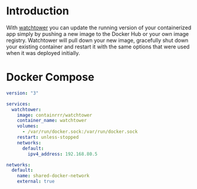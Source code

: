 # Introduction
With [watchtower](https://containrrr.dev/watchtower/) you can update the running version of your containerized app simply by pushing a new image to the Docker Hub or your own image registry. Watchtower will pull down your new image, gracefully shut down your existing container and restart it with the same options that were used when it was deployed initially.

# Docker Compose
``` yaml
version: "3"

services:
  watchtower:
    image: containrrr/watchtower
    container_name: watchtower
    volumes:
      - /var/run/docker.sock:/var/run/docker.sock
    restart: unless-stopped
    networks:
      default:
        ipv4_address: 192.168.80.5

networks:
  default:
    name: shared-docker-network
    external: true
```